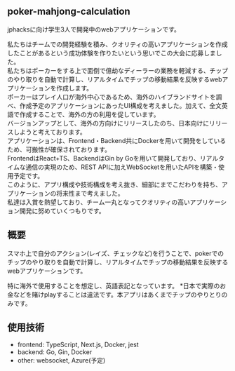 ## poker-mahjong-calculation
jphacksに向け学生3人で開発中のwebアプリケーションです。

私たちはチームでの開発経験を積み、クオリティの高いアプリケーションを作成したことがあるという成功体験を作りたいという思いでこの大会に応募しました。<br>
私たちはポーカーをする上で面倒で億劫なディーラーの業務を軽減する、チップのやり取りを自動で計算し、リアルタイムでチップの移動結果を反映するwebアプリケーションを作成します。<br>
ポーカーはプレイ人口が海外中心であるため、海外のハイブランドサイトを調べ、作成予定のアプリケーションにあったUI構成を考えました。加えて、全文英語で作成することで、海外の方の利用を促しています。<br>
バージョンアップとして、海外の方向けにリリースしたのち、日本向けにリリースしようと考えております。<br>
アプリケーションは、Frontend・Backend共にDockerを用いて開発をしているため、可搬性が確保されております。<br>
FrontendはReact+TS、BackendはGin by Goを用いて開発しており、リアルタイムな通信の実現のため、REST APIに加えWebSocketを用いたAPIを構築・使用予定です。<br>
このように、アプリ構成や技術構成を考え抜き、細部にまでこだわりを持ち、アプリケーションの将来性まで考えました。<br>私達は入賞を熱望しており、チーム一丸となってクオリティの高いアプリケーション開発に努めていくつもりです。

## 概要
スマホ上で自分のアクション(レイズ、チェックなど)を行うことで、pokerでのチップのやり取りを自動で計算し、リアルタイムでチップの移動結果を反映するwebアプリケーションです。

特に海外で使用することを想定し、英語表記となっています。 *日本で実際のお金などを賭けplayすることは違法です。本アプリはあくまでチップのやりとりのみです。
## 使用技術
- frontend: TypeScript, Next.js, Docker, jest
- backend:  Go, Gin, Docker
- other:    websocket, Azure(予定)
